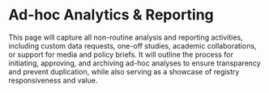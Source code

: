 # Ad-hoc Analytics & Reporting
This page will capture all non-routine analysis and reporting activities, including custom data requests, one-off studies, academic collaborations, or support for media and policy briefs. It will outline the process for initiating, approving, and archiving ad-hoc analyses to ensure transparency and prevent duplication, while also serving as a showcase of registry responsiveness and value.
